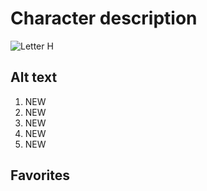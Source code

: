 # Character description
![Letter H](https://gadzook.cz/gryketej/2022/01/Letter-100.jpg)

## Alt text
<ol>
  <li>NEW</li>
  <li>NEW</li>
  <li>NEW</li>
  <li>NEW</li>
  <li>NEW</li>
</ol>

## Favorites
